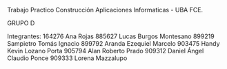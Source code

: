 Trabajo Practico Construcción Aplicaciones Informaticas - UBA FCE.

GRUPO D

Integrantes:
164276 Ana Rojas
885627 Lucas Burgos Montesano
899219 Sampietro Tomás Ignacio
899792 Aranda Ezequiel Marcelo
903475 Handy Kevin Lozano Porta
905794 Alan Roberto Prado
909312 Daniel Ángel Claudio Ponce
909333 Lorena Mazzalupo
